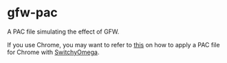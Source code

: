 gfw-pac
=======

A PAC file simulating the effect of GFW.

If you use Chrome, you may want to refer to [this](https://github.com/FelisCatus/SwitchyOmega/wiki/PAC-profile) on how to apply a PAC file for Chrome with [SwitchyOmega](https://chrome.google.com/webstore/detail/proxy-switchyomega/padekgcemlokbadohgkifijomclgjgif).

